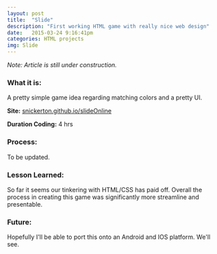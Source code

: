```yaml
---
layout: post
title:  "Slide"
description: "First working HTML game with really nice web design"
date:   2015-03-24 9:16:41pm
categories: HTML projects
img: Slide
---
```


<i>Note: Article is still under construction.</i>

<h3><b>What it is:</b></h3>
A pretty simple game idea regarding matching colors and a pretty UI.

<b>Site:</b> [snickerton.github.io/slideOnline][site]

<b>Duration Coding:</b> 4 hrs

<h3><b>Process: </b></h3>
To be updated.

<h3><b>Lesson Learned:</b></h3>
So far it seems our tinkering with HTML/CSS has paid off. Overall the process in creating this game was significantly more streamline and presentable.

<h3><b>Future:</b></h3>
Hopefully I'll be able to port this onto an Android and IOS platform. We'll see.

[site]:    http://snickerton.github.io/slideOnline/
